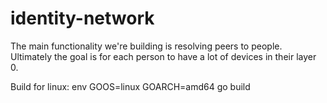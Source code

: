 # identity-network

The main functionality we're building is resolving peers to people.
Ultimately the goal is for each person to have a lot of devices in their layer 0.

Build for linux:
env GOOS=linux GOARCH=amd64 go build
